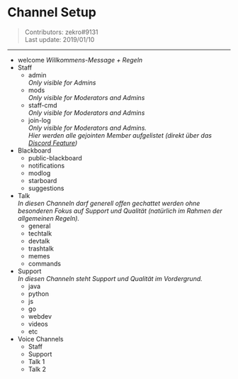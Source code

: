 # Channel Setup 
> Contributors: zekro#9131  
> Last update:  2019/01/10

---

- welcome 
  *Willkommens-Message + Regeln*
- Staff
  - admin  
    *Only visible for Admins*
  - mods  
    *Only visible for Moderators and Admins*
  - staff-cmd  
    *Only visible for Moderators and Admins*
  - join-log  
    *Only visible for Moderators and Admins.*  
    *Hier werden alle gejointen Member aufgelistet (direkt über das [Discord Feature](https://i.zekro.de/Discord_2019-01-10_16-23-08.png))*
- Blackboard
  - public-blackboard
  - notifications
  - modlog
  - starboard
  - suggestions
- Talk  
  *In diesen Channeln darf generell offen gechattet werden ohne besonderen Fokus auf Support und Qualität (natürlich im Rahmen der allgemeinen Regeln).*
  - general
  - techtalk
  - devtalk
  - trashtalk
  - memes
  - commands
- Support  
  *In diesen Channeln steht Support und Qualität im Vordergrund.*
  - java
  - python
  - js
  - go
  - webdev
  - videos
  - etc
- Voice Channels
  - Staff
  - Support
  - Talk 1
  - Talk 2
